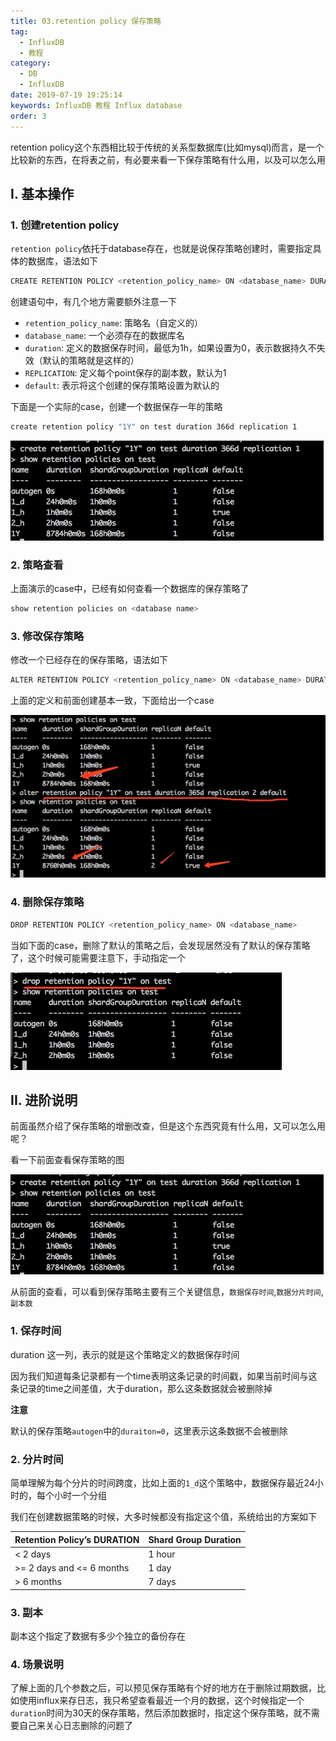 ```yaml
---
title: 03.retention policy 保存策略
tag: 
  - InfluxDB
  - 教程
category: 
  - DB
  - InfluxDB
date: 2019-07-19 19:25:14
keywords: InfluxDB 教程 Influx database
order: 3
---
```


retention policy这个东西相比较于传统的关系型数据库(比如mysql)而言，是一个比较新的东西，在将表之前，有必要来看一下保存策略有什么用，以及可以怎么用

<!-- more -->

## I. 基本操作

### 1. 创建retention policy

`retention policy`依托于database存在，也就是说保存策略创建时，需要指定具体的数据库，语法如下

```bash
CREATE RETENTION POLICY <retention_policy_name> ON <database_name> DURATION <duration> REPLICATION <n> [SHARD DURATION <duration>] [DEFAULT]
```

创建语句中，有几个地方需要额外注意一下

- `retention_policy_name`: 策略名（自定义的）
- `database_name`: 一个必须存在的数据库名
- `duration`: 定义的数据保存时间，最低为1h，如果设置为0，表示数据持久不失效（默认的策略就是这样的）
- `REPLICATION`: 定义每个point保存的副本数，默认为1
- `default`: 表示将这个创建的保存策略设置为默认的

下面是一个实际的case，创建一个数据保存一年的策略

```bash
create retention policy "1Y" on test duration 366d replication 1
```

![](/imgs/190719/00.jpg)

### 2. 策略查看

上面演示的case中，已经有如何查看一个数据库的保存策略了

```bash
show retention policies on <database name>
```

### 3. 修改保存策略

修改一个已经存在的保存策略，语法如下

```bash
ALTER RETENTION POLICY <retention_policy_name> ON <database_name> DURATION <duration> REPLICATION <n> SHARD DURATION <duration> DEFAULT
```

上面的定义和前面创建基本一致，下面给出一个case

![](/imgs/190719/01.jpg)


### 4. 删除保存策略

```bash
DROP RETENTION POLICY <retention_policy_name> ON <database_name>
```

当如下面的case，删除了默认的策略之后，会发现居然没有了默认的保存策略了，这个时候可能需要注意下，手动指定一个

![](/imgs/190719/02.jpg)

## II. 进阶说明

前面虽然介绍了保存策略的增删改查，但是这个东西究竟有什么用，又可以怎么用呢？

看一下前面查看保存策略的图

![](/imgs/190719/00.jpg)

从前面的查看，可以看到保存策略主要有三个关键信息，`数据保存时间`,`数据分片时间`,`副本数`

### 1. 保存时间

duration 这一列，表示的就是这个策略定义的数据保存时间

因为我们知道每条记录都有一个time表明这条记录的时间戳，如果当前时间与这条记录的time之间差值，大于duration，那么这条数据就会被删除掉

**注意**

默认的保存策略`autogen`中的`duraiton=0`，这里表示这条数据不会被删除

### 2. 分片时间

简单理解为每个分片的时间跨度，比如上面的`1_d`这个策略中，数据保存最近24小时的，每个小时一个分组

我们在创建数据策略的时候，大多时候都没有指定这个值，系统给出的方案如下

| Retention Policy’s DURATION | Shard Group Duration |
| --- | --- |
| < 2 days	| 1 hour |
| >= 2 days and <= 6 months	| 1 day |
| > 6 months |	7 days|

### 3. 副本

副本这个指定了数据有多少个独立的备份存在

### 4. 场景说明

了解上面的几个参数之后，可以预见保存策略有个好的地方在于删除过期数据，比如使用influx来存日志，我只希望查看最近一个月的数据，这个时候指定一个`duration`时间为30天的保存策略，然后添加数据时，指定这个保存策略，就不需要自己来关心日志删除的问题了

